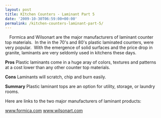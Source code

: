 ```yaml
---
layout: post
title: KItchen Counters - Laminant Part 5
date: '2009-10-30T06:59:00+00:00'
permalink: /kitchen-counters-laminant-part-5/
---
```

<div class="separator" style="clear: both; text-align: center;"><a style="clear: left; float: left; margin-bottom: 1em; margin-right: 1em;" href="http://1.bp.blogspot.com/_7AGTcxqqYm8/SusCI_uw4oI/AAAAAAAAAGw/wWoHQfBZZEY/s1600-h/laminate-countertops.jpg"><img src="http://1.bp.blogspot.com/_7AGTcxqqYm8/SusCI_uw4oI/AAAAAAAAAGw/wWoHQfBZZEY/s200/laminate-countertops.jpg" border="0" alt="" /></a></div>
Formica and Wilsonart are the major manufacturers of laminant counter top materials.  In the in the 70's and 80's plastic laminated counters, were very popular.  With the emergence of solid surfaces and the price drop in granite, laminants are very seldomly used in kitchens these days.

<strong>Pros</strong>
Plastic laminants come in a huge aray of colors, textures and patterns at a cost lower than any other counter top materials.

<strong>Cons</strong>
Laminants will scratch, chip and burn easily.

<strong>Summary</strong>
Plastic laminant tops are an option for utility, storage, or laundry rooms.

Here are links to the two major manufacturers of laminant products:

<a href="http://www.formica.com/">www.formica.com</a>
<a href="http://www.wilsonart.com/">www.wilsonart.com</a>
